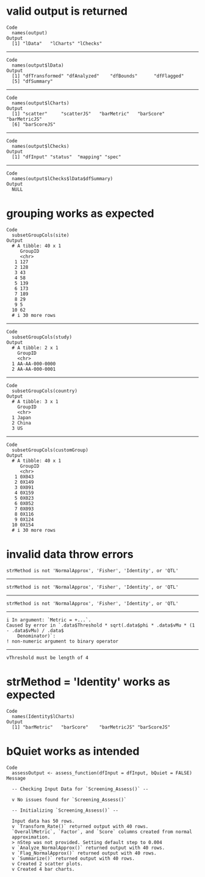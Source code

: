 # valid output is returned

    Code
      names(output)
    Output
      [1] "lData"   "lCharts" "lChecks"

---

    Code
      names(output$lData)
    Output
      [1] "dfTransformed" "dfAnalyzed"    "dfBounds"      "dfFlagged"    
      [5] "dfSummary"    

---

    Code
      names(output$lCharts)
    Output
      [1] "scatter"     "scatterJS"   "barMetric"   "barScore"    "barMetricJS"
      [6] "barScoreJS" 

---

    Code
      names(output$lChecks)
    Output
      [1] "dfInput" "status"  "mapping" "spec"   

---

    Code
      names(output$lChecks$lData$dfSummary)
    Output
      NULL

# grouping works as expected

    Code
      subsetGroupCols(site)
    Output
      # A tibble: 40 x 1
         GroupID
         <chr>  
       1 127    
       2 128    
       3 43     
       4 58     
       5 139    
       6 173    
       7 189    
       8 29     
       9 5      
      10 62     
      # i 30 more rows

---

    Code
      subsetGroupCols(study)
    Output
      # A tibble: 2 x 1
        GroupID       
        <chr>         
      1 AA-AA-000-0000
      2 AA-AA-000-0001

---

    Code
      subsetGroupCols(country)
    Output
      # A tibble: 3 x 1
        GroupID
        <chr>  
      1 Japan  
      2 China  
      3 US     

---

    Code
      subsetGroupCols(customGroup)
    Output
      # A tibble: 40 x 1
         GroupID
         <chr>  
       1 0X043  
       2 0X149  
       3 0X091  
       4 0X159  
       5 0X023  
       6 0X052  
       7 0X093  
       8 0X116  
       9 0X124  
      10 0X154  
      # i 30 more rows

# invalid data throw errors

    strMethod is not 'NormalApprox', 'Fisher', 'Identity', or 'QTL'

---

    strMethod is not 'NormalApprox', 'Fisher', 'Identity', or 'QTL'

---

    strMethod is not 'NormalApprox', 'Fisher', 'Identity', or 'QTL'

---

    i In argument: `Metric = +...`.
    Caused by error in `.data$Threshold * sqrt(.data$phi * .data$vMu * (1 - .data$vMu) / .data$
        Denominator)`:
    ! non-numeric argument to binary operator

---

    vThreshold must be length of 4

# strMethod = 'Identity' works as expected

    Code
      names(Identity$lCharts)
    Output
      [1] "barMetric"   "barScore"    "barMetricJS" "barScoreJS" 

# bQuiet works as intended

    Code
      assessOutput <- assess_function(dfInput = dfInput, bQuiet = FALSE)
    Message
      
      -- Checking Input Data for `Screening_Assess()` --
      
      v No issues found for `Screening_Assess()`
      
      -- Initializing `Screening_Assess()` --
      
      Input data has 50 rows.
      v `Transform_Rate()` returned output with 40 rows.
      `OverallMetric`, `Factor`, and `Score` columns created from normal
      approximation.
      > nStep was not provided. Setting default step to 0.004
      v `Analyze_NormalApprox()` returned output with 40 rows.
      v `Flag_NormalApprox()` returned output with 40 rows.
      v `Summarize()` returned output with 40 rows.
      v Created 2 scatter plots.
      v Created 4 bar charts.

